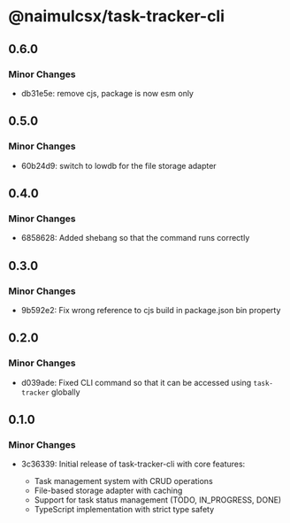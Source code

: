 # @naimulcsx/task-tracker-cli

## 0.6.0

### Minor Changes

- db31e5e: remove cjs, package is now esm only

## 0.5.0

### Minor Changes

- 60b24d9: switch to lowdb for the file storage adapter

## 0.4.0

### Minor Changes

- 6858628: Added shebang so that the command runs correctly

## 0.3.0

### Minor Changes

- 9b592e2: Fix wrong reference to cjs build in package.json bin property

## 0.2.0

### Minor Changes

- d039ade: Fixed CLI command so that it can be accessed using `task-tracker` globally

## 0.1.0

### Minor Changes

- 3c36339: Initial release of task-tracker-cli with core features:

  - Task management system with CRUD operations
  - File-based storage adapter with caching
  - Support for task status management (TODO, IN_PROGRESS, DONE)
  - TypeScript implementation with strict type safety
